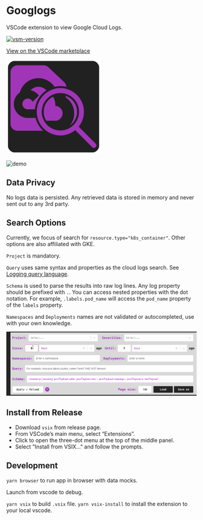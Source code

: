 # Googlogs

VSCode extension to view Google Cloud Logs.

[![vsm-version](https://img.shields.io/visual-studio-marketplace/v/reallyliri.googlogs?label=VS%20Marketplace&logo=visual-studio-code&color=a135b8)](https://marketplace.visualstudio.com/items?itemName=reallyliri.googlogs)

[View on the VSCode marketplace](https://marketplace.visualstudio.com/items?itemName=reallyliri.googlogs)

<img src="res/icon.png" alt="icon" width="250">

![demo](res/demo.gif)

## Data Privacy

No logs data is persisted. Any retrieved data is stored in memory and never sent out to any 3rd party.

## Search Options

Currently, we focus of search for `resource.type="k8s_container"`. Other options are also affiliated with GKE.

`Project` is mandatory.

`Query` uses same syntax and properties as the cloud logs search.
See [Logging query language](https://cloud.google.com/logging/docs/view/logging-query-language).

`Schema` is used to parse the results into raw log lines. Any log property should be prefixed with `.`. You can access
nested properties with the dot notation. For example, `.labels.pod_name` will access the `pod_name` property of
the `labels` property.

`Namespaces` and `Deployments` names are not validated or autocompleted, use with your own knowledge.

![demo](res/opts.gif)

## Install from Release

* Download `vsix` from release page.
* From VSCode’s main menu, select “Extensions”.
* Click to open the three-dot menu at the top of the middle panel.
* Select "Install from VSIX..." and follow the prompts.

## Development

`yarn browser` to run app in browser with data mocks.

Launch from vscode to debug.

`yarn vsix` to build `.vsix` file. `yarn vsix-install` to install the extension to your local vscode.

